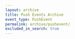 ```yaml
---
layout: archive
title: Push Events Archive
event_type: PushEvent
permalink: archive/pushevent/
excluded_in_search: true
---
```

